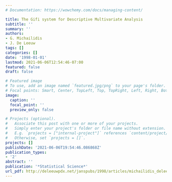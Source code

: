 ```yaml
---
# Documentation: https://wowchemy.com/docs/managing-content/

title: The Gifi system for Descriptive Multivariate Analysis
subtitle: ''
summary: ''
authors:
- G. Michailidis
- J. De Leeuw
tags: []
categories: []
date: '1998-01-01'
lastmod: 2021-06-06T12:54:46-07:00
featured: false
draft: false

# Featured image
# To use, add an image named `featured.jpg/png` to your page's folder.
# Focal points: Smart, Center, TopLeft, Top, TopRight, Left, Right, BottomLeft, Bottom, BottomRight.
image:
  caption: ''
  focal_point: ''
  preview_only: false

# Projects (optional).
#   Associate this post with one or more of your projects.
#   Simply enter your project's folder or file name without extension.
#   E.g. `projects = ["internal-project"]` references `content/project/deep-learning/index.md`.
#   Otherwise, set `projects = []`.
projects: []
publishDate: '2021-06-06T19:54:46.086868Z'
publication_types:
- '2'
abstract: ''
publication: '*Statistical Science*'
url_pdf: http://deleeuwpdx.net/janspubs/1998/articles/michailidis_deleeuw_A_98.pdf
---
```

